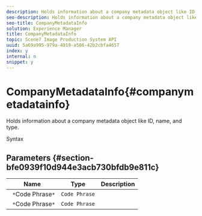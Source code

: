 ```yaml
---
description: Holds information about a company metadata object like ID, name, and type.
seo-description: Holds information about a company metadata object like ID, name, and type.
seo-title: CompanyMetadataInfo
solution: Experience Manager
title: CompanyMetadataInfo
topic: Scene7 Image Production System API
uuid: 5a69a995-979a-4919-a506-42b2cbfa4657
index: y
internal: n
snippet: y
---
```


# CompanyMetadataInfo{#companymetadatainfo}

Holds information about a company metadata object like ID, name, and type.

 Syntax 

## Parameters {#section-bfe0939f10d944e3acb730bfdb9e811c}

|  Name  | Type  | Description  |
|---|---|---|
|  ` *`Code Phrase`*`  | `Code Phrase`  | |
|  ` *`Code Phrase`*`  | `Code Phrase`  | |

